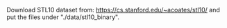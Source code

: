 Download STL10 dataset from:
https://cs.stanford.edu/~acoates/stl10/
and put the files under "./data/stl10_binary".
